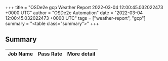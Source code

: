 +++
title = "OSDe2e gcp Weather Report 2022-03-04 12:00:45.032022473 +0000 UTC"
author = "OSDe2e Automation"
date = "2022-03-04 12:00:45.032022473 +0000 UTC"
tags = ["weather-report", "gcp"]
summary = "<table class=\"summary\"></table>"
+++
## Summary

| Job Name | Pass Rate | More detail |
|----------|-----------|-------------|




